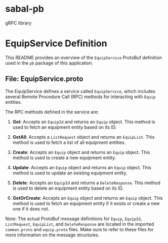 # sabal-pb
gRPC library

# EquipService Definition

This README provides an overview of the `EquipService` ProtoBuf definition used in the `pb` package of this application.

## File: EquipService.proto

The EquipService defines a service called `EquipService`, which includes several Remote Procedure Call (RPC) methods for interacting with `Equip` entities.

The RPC methods defined in the service are:

1. **Get**: Accepts an `EquipId` and returns an `Equip` object. This method is used to fetch an equipment entity based on its ID.

2. **GetAll**: Accepts a `ListRequest` object and returns an `EquipList`. This method is used to fetch a list of all equipment entities.

3. **Create**: Accepts an `Equip` object and returns an `Equip` object. This method is used to create a new equipment entity.

4. **Update**: Accepts an `Equip` object and returns an `Equip` object. This method is used to update an existing equipment entity.

5. **Delete**: Accepts an `EquipId` and returns a `DeleteResponse`. This method is used to delete an equipment entity based on its ID.

6. **GetOrCreate**: Accepts an `Equip` object and returns an `Equip` object. This method is used to fetch an equipment entity if it exists or create a new one if it does not.

Note: The actual ProtoBuf message definitions for `Equip`, `EquipId`, `ListRequest`, `EquipList`, and `DeleteResponse` are located in the imported `common.proto` and `equip.proto` files. Make sure to refer to these files for more information on the message structures.
